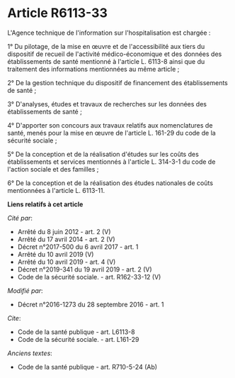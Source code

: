 # Article R6113-33

L'Agence technique de l'information sur l'hospitalisation est chargée : 

1° Du pilotage, de la mise en œuvre et de l'accessibilité aux tiers du dispositif de recueil de l'activité médico-économique
et des données des établissements de santé mentionné à l'article L. 6113-8 ainsi que du traitement des informations
mentionnées au même article ; 

2° De la gestion technique du dispositif de financement des établissements de santé ; 

3° D'analyses, études et travaux de recherches sur les données des établissements de santé ;

4° D'apporter son concours aux travaux relatifs aux nomenclatures de santé, menés pour la mise en œuvre de l'article L.
161-29 du code de la sécurité sociale ;

5° De la conception et de la réalisation d'études sur les coûts des établissements et services mentionnés à l'article L.
314-3-1 du code de l'action sociale et des familles ;

6° De la conception et de la réalisation des études nationales de coûts mentionnées à l'article L. 6113-11.

**Liens relatifs à cet article**

_Cité par_:

  - Arrêté du 8 juin 2012 - art. 2 (V)
  - Arrêté du 17 avril 2014 - art. 2 (V)
  - Décret n°2017-500 du 6 avril 2017 - art. 1
  - Arrêté du 10 avril 2019 (V)
  - Arrêté du 10 avril 2019 - art. 4 (V)
  - Décret n°2019-341 du 19 avril 2019 - art. 2 (V)
  - Code de la sécurité sociale. - art. R162-33-12 (V)

_Modifié par_:

  - Décret n°2016-1273 du 28 septembre 2016 - art. 1

_Cite_:

  - Code de la santé publique - art. L6113-8
  - Code de la sécurité sociale. - art. L161-29

_Anciens textes_:

  - Code de la santé publique - art. R710-5-24 (Ab)

